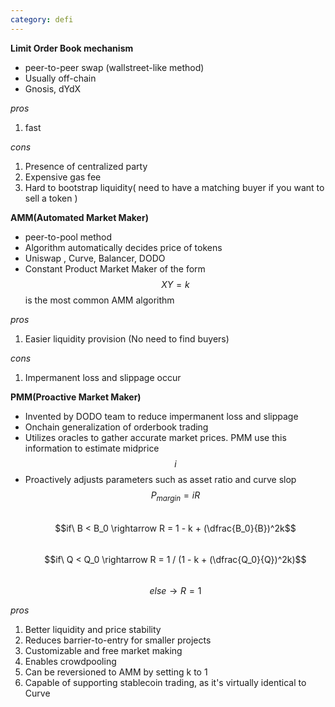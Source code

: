 ```yaml
---
category: defi
---
```


**Limit Order Book mechanism**

- peer-to-peer swap (wallstreet-like method)
- Usually off-chain
- Gnosis, dYdX

_pros_

1. fast

_cons_

1. Presence of centralized party
1. Expensive gas fee
1. Hard to bootstrap liquidity( need to have a matching buyer if you want to sell a token )

**AMM(Automated Market Maker)**

- peer-to-pool method
- Algorithm automatically decides price of tokens
- Uniswap , Curve, Balancer, DODO
- Constant Product Market Maker of the form $$XY = k$$ is the most common AMM algorithm

_pros_

1. Easier liquidity provision (No need to find buyers)

_cons_

1. Impermanent loss and slippage occur

**PMM(Proactive Market Maker)**

- Invented by DODO team to reduce impermanent loss and slippage
- Onchain generalization of orderbook trading
- Utilizes oracles to gather accurate market prices. PMM use this information to estimate midprice $$i$$
- Proactively adjusts parameters such as asset ratio and curve slop  
   $$P_{margin} = iR$$  
   $$if\ B < B_0 \rightarrow R = 1 - k + (\dfrac{B_0}{B})^2k$$  
   $$if\ Q < Q_0 \rightarrow R = 1 / (1 - k + (\dfrac{Q_0}{Q})^2k)$$  
   $$else \rightarrow R = 1$$

_pros_

1. Better liquidity and price stability
2. Reduces barrier-to-entry for smaller projects
3. Customizable and free market making
4. Enables crowdpooling
5. Can be reversioned to AMM by setting k to 1
6. Capable of supporting stablecoin trading, as it's virtually identical to Curve
